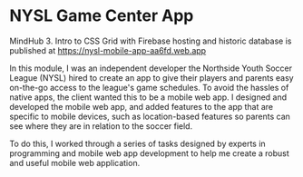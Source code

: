 # NYSL Game Center App
MindHub 3. Intro to CSS Grid with Firebase hosting and historic database is published at https://nysl-mobile-app-aa6fd.web.app

In this module, I was an independent developer the Northside Youth Soccer League (NYSL) hired to create an app to give their players and parents easy on-the-go access to the league's game schedules. To avoid the hassles of native apps, the client wanted this to be a mobile web app. I designed and developed the mobile web app, and added features to the app that are specific to mobile devices, such as location-based features so parents can see where they are in relation to the soccer field.

To do this, I worked through a series of tasks designed by experts in programming and mobile web app development to help me create a robust and useful mobile web application.
